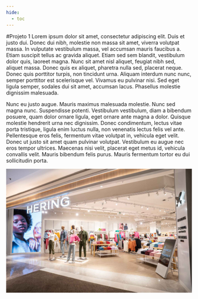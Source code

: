 ```yaml
---
hide:
  - toc
---
```


#Projeto 1
Lorem ipsum dolor sit amet, consectetur adipiscing elit. Duis et justo dui. Donec dui nibh, molestie non massa sit amet, viverra volutpat massa. In vulputate vestibulum massa, vel accumsan mauris faucibus a. Etiam suscipit tellus ac gravida aliquet. Etiam sed sem blandit, vestibulum dolor quis, laoreet magna. Nunc sit amet nisl aliquet, feugiat nibh sed, aliquet massa. Donec quis ex aliquet, pharetra nulla sed, placerat neque. Donec quis porttitor turpis, non tincidunt urna. Aliquam interdum nunc nunc, semper porttitor est scelerisque vel. Vivamus eu pulvinar nisi. Sed eget ligula semper, sodales dui sit amet, accumsan lacus.
Phasellus molestie dignissim malesuada. 

Nunc eu justo augue. Mauris maximus malesuada molestie. Nunc sed magna nunc. Suspendisse potenti. Vestibulum vestibulum, diam a bibendum posuere, quam dolor ornare ligula, eget ornare ante magna a dolor. Quisque molestie hendrerit urna nec dignissim. Donec condimentum, lectus vitae porta tristique, ligula enim luctus nulla, non venenatis lectus felis vel ante. Pellentesque eros felis, fermentum vitae volutpat in, vehicula eget velit. Donec ut justo sit amet quam pulvinar volutpat. Vestibulum eu augue nec eros tempor ultrices. Maecenas nisi velit, placerat eget metus id, vehicula convallis velit. Mauris bibendum felis purus.
Mauris fermentum tortor eu dui sollicitudin porta. 

![Hering](../img/hering2.jpg)
